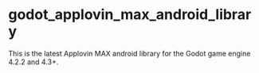 # godot_applovin_max_android_library
This is the latest Applovin MAX android library for the Godot game engine 4.2.2 and 4.3+.
